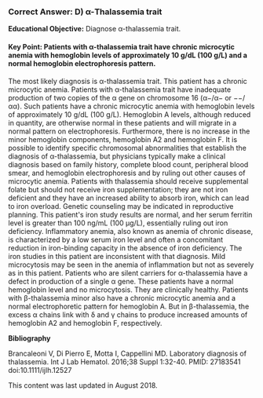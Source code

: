 
### Correct Answer: D) α-Thalassemia trait 

**Educational Objective:** Diagnose α-thalassemia trait.

#### **Key Point:** Patients with α-thalassemia trait have chronic microcytic anemia with hemoglobin levels of approximately 10 g/dL (100 g/L) and a normal hemoglobin electrophoresis pattern.

The most likely diagnosis is α-thalassemia trait. This patient has a chronic microcytic anemia. Patients with α-thalassemia trait have inadequate production of two copies of the α gene on chromosome 16 (α−/α− or −−/αα). Such patients have a chronic microcytic anemia with hemoglobin levels of approximately 10 g/dL (100 g/L). Hemoglobin A levels, although reduced in quantity, are otherwise normal in these patients and will migrate in a normal pattern on electrophoresis. Furthermore, there is no increase in the minor hemoglobin components, hemoglobin A2 and hemoglobin F. It is possible to identify specific chromosomal abnormalities that establish the diagnosis of α-thalassemia, but physicians typically make a clinical diagnosis based on family history, complete blood count, peripheral blood smear, and hemoglobin electrophoresis and by ruling out other causes of microcytic anemia. Patients with thalassemia should receive supplemental folate but should not receive iron supplementation; they are not iron deficient and they have an increased ability to absorb iron, which can lead to iron overload. Genetic counseling may be indicated in reproductive planning.
This patient's iron study results are normal, and her serum ferritin level is greater than 100 ng/mL (100 µg/L), essentially ruling out iron deficiency.
Inflammatory anemia, also known as anemia of chronic disease, is characterized by a low serum iron level and often a concomitant reduction in iron-binding capacity in the absence of iron deficiency. The iron studies in this patient are inconsistent with that diagnosis. Mild microcytosis may be seen in the anemia of inflammation but not as severely as in this patient.
Patients who are silent carriers for α-thalassemia have a defect in production of a single α gene. These patients have a normal hemoglobin level and no microcytosis. They are clinically healthy.
Patients with β-thalassemia minor also have a chronic microcytic anemia and a normal electrophoretic pattern for hemoglobin A. But in β-thalassemia, the excess α chains link with δ and γ chains to produce increased amounts of hemoglobin A2 and hemoglobin F, respectively.

**Bibliography**

Brancaleoni V, Di Pierro E, Motta I, Cappellini MD. Laboratory diagnosis of thalassemia. Int J Lab Hematol. 2016;38 Suppl 1:32-40. PMID: 27183541 doi:10.1111/ijlh.12527

This content was last updated in August 2018.
